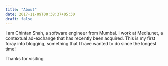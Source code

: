```yaml
---
title: "About"
date: 2017-11-09T00:38:37+05:30
draft: false
---
```


I am Chintan Shah, a software engineer from Mumbai. I work at Media.net, a contextual ad-exchange that has recently been acquired. This is my first foray into blogging, something that I have wanted to do since the longest time!

Thanks for visiting
